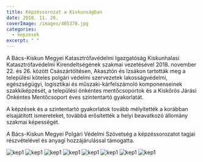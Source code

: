 ```yaml
---
title: Képzéssorozat a Kiskunságban
date: 2018. 11. 26.
coverImage: /images/405378.jpg
categories:
  - kepzesek
excerpt: " "
---
```


A Bács-Kiskun Megyei Katasztrófavédelmi Igazgatóság Kiskunhalasi Katasztrófavédelmi Kirendeltségének szakmai vezetésével 2018. november 22. és 26. között Császártöltésen, Akasztón és Izsákon tartották meg a települési köteles polgári védelmi szervezetek lakosságvédelmi, egészségügyi, logisztikai és műszaki-kárfelszámoló komponenseinek szakkiképzését, a települési önkéntes mentőcsoportok és a Kiskőrös Járási Önkéntes Mentőcsoport éves szintentartó gyakorlatát.

A képzések és a szintentartó gyakorlatok tovább mélyítették a korábban elsajátított ismereteket, továbbá erősítették a helyi beavatkozó állomány szakmai képességét.

A Bács-Kiskun Megyei Polgári Védelmi Szövetség a képzéssorozatot tagjai részvételével és anyagi hozzájárulással támogatta.

![kep1](/images/405372.jpg)
![kep1](/images/405373.jpg)
![kep1](/images/405374.jpg)
![kep1](/images/405375.jpg)
![kep1](/images/405376.jpg)
![kep1](/images/405377.jpg)
![kep1](/images/405378.jpg)
![kep1](/images/405379.jpg)
